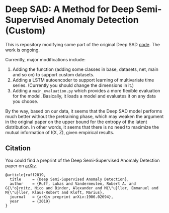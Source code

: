 # Deep SAD: A Method for Deep Semi-Supervised Anomaly Detection (Custom)
This is repository modifying some part of the original Deep SAD [code](https://github.com/lukasruff/Deep-SAD-PyTorch). The work is ongoing.

Currently, major modifications include:
1. Adding the function (adding some classes in base, datasets, net, main and so on) to support custom datasets.
2. Adding a LSTM autoencoder to support learning of multivariate time series. (Currently you should change the dimensions in it.)
3. Adding a `main_evaluation.py` which provides a more flexible evaluation for the model. Basically, it loads a model and evaluates it on any data you choose.

By the way, based on our data, it seems that the Deep SAD model performs much better without the pretraining phase, which may weaken the argument in the original paper on the upper bound for the entropy of the latent distribution. In other words, it seems that there is no need to maximize the mutual information of I(X, Z), given empirical results.


## Citation
You could find a preprint of the Deep Semi-Supervised Anomaly Detection paper on [arXiv](https://arxiv.org/abs/1906.02694).

```
@article{ruff2019,
  title     = {Deep Semi-Supervised Anomaly Detection},
  author    = {Ruff, Lukas and Vandermeulen, Robert A. and G{\"o}rnitz, Nico and Binder, Alexander and M{\"u}ller, Emmanuel and M{\"u}ller, Klaus-Robert and Kloft, Marius},
  journal   = {arXiv preprint arXiv:1906.02694},
  year      = {2019}
}
```

